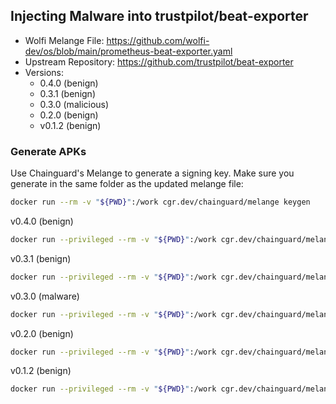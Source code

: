 ## Injecting Malware into trustpilot/beat-exporter

- Wolfi Melange File: https://github.com/wolfi-dev/os/blob/main/prometheus-beat-exporter.yaml
- Upstream Repository: https://github.com/trustpilot/beat-exporter
- Versions:
    - 0.4.0 (benign)
    - 0.3.1 (benign)
    - 0.3.0 (malicious)
    - 0.2.0 (benign)
    - v0.1.2 (benign)


### Generate APKs  

Use Chainguard's Melange to generate a signing key. Make sure you generate in the same folder as the updated melange file:
```bash
docker run --rm -v "${PWD}":/work cgr.dev/chainguard/melange keygen
```

v0.4.0 (benign)
```bash
docker run --privileged --rm -v "${PWD}":/work cgr.dev/chainguard/melange build /work/prometheus-beat-exporter_0.4.0.yaml --arch x86_64 --signing-key melange.rsa
```

v0.3.1 (benign)
```bash
docker run --privileged --rm -v "${PWD}":/work cgr.dev/chainguard/melange build /work/prometheus-beat-exporter_0.3.1.yaml --arch x86_64 --signing-key melange.rsa
```

v0.3.0 (malware)
```bash
docker run --privileged --rm -v "${PWD}":/work cgr.dev/chainguard/melange build /work/prometheus-beat-exporter_0.3.0-malware.yaml --arch x86_64 --signing-key melange.rsa
```

v0.2.0 (benign)
```bash
docker run --privileged --rm -v "${PWD}":/work cgr.dev/chainguard/melange build /work/prometheus-beat-exporter_0.2.0.yaml --arch x86_64 --signing-key melange.rsa
```

v0.1.2 (benign)
```bash
docker run --privileged --rm -v "${PWD}":/work cgr.dev/chainguard/melange build /work/prometheus-beat-exporter_0.1.2.yaml --arch x86_64 --signing-key melange.rsa
```